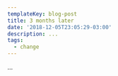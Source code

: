 ```yaml
---
templateKey: blog-post
title: 3 months later
date: '2018-12-05T23:05:29-03:00'
description: ...
tags:
  - change
---
```

...
